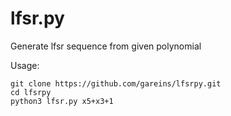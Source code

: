 # lfsr.py

Generate lfsr sequence from given polynomial

Usage:

    git clone https://github.com/gareins/lfsrpy.git
    cd lfsrpy
    python3 lfsr.py x5+x3+1
